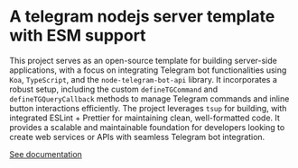 # A telegram nodejs server template with ESM support

This project serves as an open-source template for building server-side applications, with a focus on integrating Telegram bot functionalities using `Koa`, `TypeScript`, and the `node-telegram-bot-api` library. It incorporates a robust setup, including the custom `defineTGCommand` and `defineTGQueryCallback` methods to manage Telegram commands and inline button interactions efficiently. The project leverages `tsup` for building, with integrated ESLint + Prettier for maintaining clean, well-formatted code. It provides a scalable and maintainable foundation for developers looking to create web services or APIs with seamless Telegram bot integration.

[See documentation](https://github.com/Siykt/telegram-esm-server-template)
